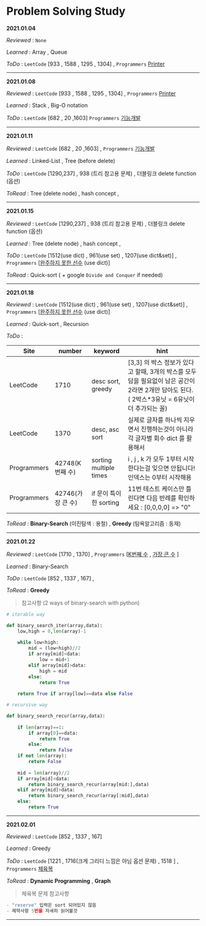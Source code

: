 # Problem Solving Study



__2021.01.04__ 

_Reviewed_ : `None` 

_Learned_ : Array , Queue

_ToDo_ :  `LeetCode` [933 , 1588 , 1295 , 1304] , `Programmers`  [Printer](https://programmers.co.kr/learn/courses/30/lessons/42587?language=python3) 

---

__2021.01.08__ 

_Reviewed_ :  `LeetCode` [933 , 1588 , 1295 , 1304] , `Programmers`  [Printer](https://programmers.co.kr/learn/courses/30/lessons/42587?language=python3) 

_Learned_ : Stack , Big-O notation

_ToDo_ :   `LeetCode` [682 , 20  ,1603] `Programmers` [기능개발](https://programmers.co.kr/learn/courses/30/lessons/42586)

---

__2021.01.11__ 

_Reviewed_ :   `LeetCode` [682 , 20  ,1603] , `Programmers` [기능개발](https://programmers.co.kr/learn/courses/30/lessons/42586)

_Learned_ : Linked-List , Tree (before delete)

_ToDo_ :    `LeetCode` [1290,237] , 938 (트리 참고용 문제) , 더블링크 delete function (옵션) 

_ToRead_ : Tree (delete node) , hash concept , 

---

__2021.01.15__ 

_Reviewed_ :  `LeetCode` [1290,237] , 938 (트리 참고용 문제) , 더블링크 delete function (옵션) 

_Learned_ : Tree (delete node) , hash concept , 

_ToDo_ : `LeetCode` [1512(use dict) , 961(use set) , 1207(use dict&set)] , `Programmers` [[완주하지 못한 선수](https://programmers.co.kr/learn/courses/30/lessons/42576) (use dict)]   

_ToRead_ : Quick-sort ( + google `Divide and Conquer` if needed)

---

__2021.01.18__ 

_Reviewed_ :  `LeetCode` [1512(use dict) , 961(use set) , 1207(use dict&set)] ,  `Programmers` [[완주하지 못한 선수](https://programmers.co.kr/learn/courses/30/lessons/42576) (use dict)]   

_Learned_ : Quick-sort , Recursion

_ToDo_ : 

| Site        | number            | keyword                | hint                                                         |
| ----------- | ----------------- | ---------------------- | ------------------------------------------------------------ |
| LeetCode    | 1710              | desc sort, greedy      | [3,3] 의 박스 정보가 있다고 할때, 3개의 박스를 모두 담을 필요없이 남은 공간이 2라면 2개만 담아도 된다. ( 2박스*3유닛 = 6유닛이 더 추가되는 꼴) |
| LeetCode    | 1370              | desc, asc sort         | 실제로 글자를 하나씩 지우면서 진행하는것이 아니라 각 글자별 회수 dict 를 활용해서 |
| Programmers | 42748(K번째 수)   | sorting multiple times | i , j , k 가 모두 1부터 시작한다는걸 잊으면 안됩니다! 인덱스는 0부터 시작해용 |
| Programmers | 42746(가장 큰 수) | if 문이 특이한 sorting | 11번 테스트 케이스만 틀린다면 다음 반례를 확인하세요 : [0,0,0,0] => "0" |

_ToRead_ : __Binary-Search__ (이진탐색 : 용철) , __Greedy__ (탐욕알고리즘 : 동재)

---

__2021.01.22__ 

_Reviewed_ :  `LeetCode` [1710 , 1370] ,  `Programmers` [[K번째 수](https://programmers.co.kr/learn/courses/30/lessons/42748) , [가장 큰 수](https://programmers.co.kr/learn/courses/30/lessons/42746) ]   

_Learned_ : Binary-Search

_ToDo_ : `LeetCode` [852 , 1337 , 167] , 

_ToRead_ : __Greedy__ 

> 참고사항 (2 ways of binary-search with python)

```python
# iterable way

def binary_search_iter(array,data):
    low,high = 0,len(array)-1
    
    while low<high:
        mid = (low+high)//2
        if array[mid]<data:
            low = mid+1
        elif array[mid]>data:
            high = mid
        else:
            return True
        
    return True if array[low]==data else False

# recursive way

def binary_search_recur(array,data):
    
    if len(array)==1:
        if array[0]==data:
            return True
        else:
            return False
    if not len(array):
        return False
    
    mid = len(array)//2
    if array[mid]<data:
        return binary_search_recur(array[mid:],data)
    elif array[mid]>data:
        return binary_search_recur(array[:mid],data)
    else:
        return True
```

---

__2021.02.01__ 

_Reviewed_ :  `LeetCode` [852 , 1337 , 167]

_Learned_ : Greedy

_ToDo_ : `LeetCode` [1221 , 1716(크게 그리디 느낌은 아님 옵션 문제) , 1518 ] , `Programmers` [체육복](https://programmers.co.kr/learn/courses/30/lessons/42862) 

_ToRead_ : __Dynamic Programming__ , __Graph__ 



> 체육복 문제 참고사항

```python
- "reserve" 입력은 sort 되어있지 않음
- 제약사항 5번을 자세히 읽어볼것
```

---

